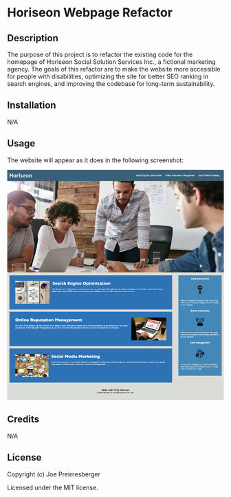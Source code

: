 # Horiseon Webpage Refactor

## Description

The purpose of this project is to refactor the existing code for the homepage of Horiseon Social Solution Services Inc., a fictional marketing agency. The goals of this refactor are to make the website more accessible for people with disabilities, optimizing the site for better SEO ranking in search engines, and improving the codebase for long-term sustainability.

## Installation

N/A

## Usage

The website will appear as it does in the following screenshot:

![Horiseon homepage](assets/images/horiseon.png)

## Credits

N/A

## License

Copyright (c) Joe Preimesberger

Licensed under the MIT license.